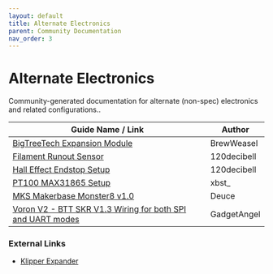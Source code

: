 ```yaml
---
layout: default
title: Alternate Electronics
parent: Community Documentation
nav_order: 3
---
```


# Alternate Electronics

Community-generated documentation for alternate (non-spec) electronics and related configurations..

| Guide Name / Link | Author |
|---|---|
| [BigTreeTech Expansion Module](./brewweasel/BTTExpansion.md) | BrewWeasel |
| [Filament Runout Sensor](./120decibell/filament_runout_sensor.md) | 120decibell |
| [Hall Effect Endstop Setup](./120decibell/hall_effect_endstop_setup.md) | 120decibell |
| [PT100 MAX31865 Setup](./xbst_/PT100.md) | xbst_ |
| [MKS Makerbase Monster8 v1.0](./Deuce/Voron2_Monster8_v1.0_Config.md) | Deuce |
| [Voron V2 - BTT SKR V1.3 Wiring for both SPI and UART modes](./GadgetAngel/v2_skr13_wiring.md) | GadgetAngel |

### External Links

* [Klipper Expander](https://github.com/VoronDesign/Voron-Hardware/blob/master/Klipper_Expander/Documentation/README.md#setup)
